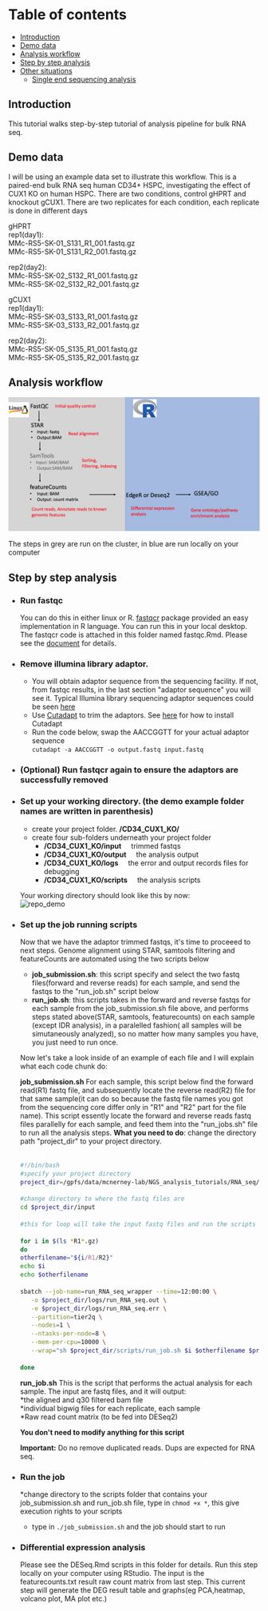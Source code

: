 # Table of contents <br>
 - [Introduction](#introduction)
 - [Demo data](#demo_data)
 - [Analysis workflow](#analysis_workflow)
 - [Step by step analysis](#Step_by_step_analysis)
 - [Other situations](#Other_situations) 
    - [Single end sequencing analysis](#single_end_sequencing_analysis)

  
## Introduction <br>
This tutorial walks step-by-step tutorial of analysis pipeline for bulk RNA seq. 

## Demo data
I will be using an example data set to illustrate this workflow. This is a paired-end bulk RNA seq human CD34+ HSPC, investigating the effect of CUX1 KO on human HSPC. There are two conditions, control gHPRT and knockout gCUX1. There are two replicates for each condition, each replicate is done in different days

gHPRT <br>
rep1(day1): <br>
MMc-RS5-SK-01_S131_R1_001.fastq.gz <br>
MMc-RS5-SK-01_S131_R2_001.fastq.gz <br>

rep2(day2): <br>
MMc-RS5-SK-02_S132_R1_001.fastq.gz <br>
MMc-RS5-SK-02_S132_R2_001.fastq.gz <br>

gCUX1 <br>
rep1(day1): <br>
MMc-RS5-SK-03_S133_R1_001.fastq.gz <br>
MMc-RS5-SK-03_S133_R2_001.fastq.gz <br>

rep2(day2): <br>
MMc-RS5-SK-05_S135_R1_001.fastq.gz <br>
MMc-RS5-SK-05_S135_R2_001.fastq.gz <br>


## Analysis workflow
![GitHub Logo](https://github.com/liuweihanty/Bulk_RNA_seq_analysis_tutorial/blob/main/figures/bulk_RNA_seq_analysis_workflow.png)

The steps in grey are run on the cluster, in blue are run locally on your computer

## Step by step analysis
* ### Run fastqc 
  You can do this in either linux or R. [fastqcr](http://www.sthda.com/english/wiki/fastqcr-an-r-package-facilitating-quality-controls-of-sequencing-data-for-large-numbers-of-samples) package provided an easy implementation in R language. You can run this in your local desktop. The fastqcr code is attached in this folder named fastqc.Rmd. Please see the [document](https://github.com/liuweihanty/ChIP_analysis_tutorial/blob/f4982c5fd9c9e25d493fb50f1813dc429562869b/fastqc.Rmd) for details.

* ### Remove illumina library adaptor.
  * You will obtain adaptor sequence from the sequencing facility. If not, from fastqc results, in the last section "adaptor sequence" you will see it. Typical Illumina library sequencing adaptor sequences could be seen [here](https://knowledge.illumina.com/library-preparation/general/library-preparation-general-reference_material-list/000001314) <br>
  * Use [Cutadapt](https://cutadapt.readthedocs.io/en/stable/) to trim the adaptors. See [here](https://cutadapt.readthedocs.io/en/stable/installation.html) for how to install Cutadapt <br>
  * Run the code below, swap the AACCGGTT for your actual adaptor sequence <br>
   ```cutadapt -a AACCGGTT -o output.fastq input.fastq```

* ### (Optional) Run fastqcr again to ensure the adaptors are successfully removed
  
* ### Set up your working directory. (the demo example folder names are written in parenthesis)
  * create your project folder. **/CD34_CUX1_KO/**
  * create four sub-folders underneath your project folder
     * **/CD34_CUX1_KO/input** $~~~$ trimmed fastqs
     * **/CD34_CUX1_KO/output** $~~~$ the analysis output
     * **/CD34_CUX1_KO/logs** $~~~$ the error and output records files for debugging
     * **/CD34_CUX1_KO/scripts** $~~~$ the analysis scripts <br>
     
  Your working directory should look like this by now: <br>
     <img src="https://github.com/liuweihanty/Bulk_RNA_seq_analysis_tutorial/blob/main/figures/working_directory_demo.png" alt="repo_demo" width="350" height="200">

           
* ### Set up the job running scripts
     Now that we have the adaptor trimmed fastqs, it's time to proceeed to next steps. Genome alignment using STAR, samtools filtering and featureCounts are automated using the two scripts below <br>
    * **job_submission.sh**: this script specify and select the two fastq files(forward and reverse reads) for each sample, and send the fastqs to the "run_job.sh" script below
    * **run_job.sh**:  this scripts takes in the forward and reverse fastqs for each sample from the job_submission.sh file above, and performs steps stated above(STAR, samtools, featurecounts) on each sample (except IDR analysis), in a paralelled fashion( all samples will be simutaneously analyzed), so no matter how many samples you have, you just need to run once. <br>

    Now let's take a look inside of an example of each file and I will explain what each code chunk do: <br>
    
    **job_submission.sh** For each sample, this script below find the forward read(R1) fastq file, and subsequently locate the reverse read(R2) file for that same sample(it can do so because the fastq file names you got from the sequencing core differ only in "R1" and "R2" part for the file name). This script essently locate the forward and reverse reads fastq files parallelly for each sample, and feed them into the "run_jobs.sh" file to run all the analysis steps. **What you need to do**: change the directory path "project_dir" to your project directory.
    ```bash
   
    #!/bin/bash
    #specify your project directory
    project_dir=/gpfs/data/mcnerney-lab/NGS_analysis_tutorials/RNA_seq/CD34_CUX1_KO
    
    #change directory to where the fastq files are
    cd $project_dir/input
    
    #this for loop will take the input fastq files and run the scripts for all of them one pair after another
      
    for i in $(ls *R1*.gz)
    do
    otherfilename="${i/R1/R2}"
    echo $i
    echo $otherfilename
    
    sbatch --job-name=run_RNA_seq_wrapper --time=12:00:00 \
       -o $project_dir/logs/run_RNA_seq.out \
       -e $project_dir/logs/run_RNA_seq.err \
       --partition=tier2q \
       --nodes=1 \
       --ntasks-per-node=8 \
       --mem-per-cpu=10000 \
       --wrap="sh $project_dir/scripts/run_job.sh $i $otherfilename $project_dir"
          
    done
   
    ```
          
    **run_job.sh** This is the script that performs the actual analysis for each sample. The input are fastq files, and it will output:<br>
    *the aligned and q30 filtered bam file <br>
    *individual bigwig files for each replicate, each sample <br>
    *Raw read count matrix (to be fed into DESeq2) <br>

    **You don't need to modify anything for this script** <br>

    **Important:** Do no remove duplicated reads. Dups are expected for RNA seq.
  
* ### Run the job
    *change directory to the scripts folder that contains your job_submission.sh and run_job.sh file, type in ``` chmod +x * ```, this give execution rights to your scripts <br>
    * type in ```./job_submission.sh``` and the job should start to run


* ### Differential expression analysis 
  Please see the DESeq.Rmd scripts in this folder for details. Run this step locally on your computer using RStudio. The input is the featurecounts.txt result raw count matrix from last step. This current step will generate the DEG result table and graphs(eg PCA,heatmap, volcano plot, MA plot etc.)


